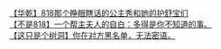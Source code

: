 [【华乾】818那个睁眼瞎话的公主秀和她的护舒宝们](http://tieba.baidu.com/p/2849349376?see_lz=1&pn=)   
[【不是818】一个帮主夫人的自白：多得是你不知道的事。](http://tieba.baidu.com/p/2849113796?see_lz=1&pn=)   
[【这只是个树洞】你在对方黑名单，无法密语。](http://tieba.baidu.com/p/2849385412?see_lz=1&pn=)   
